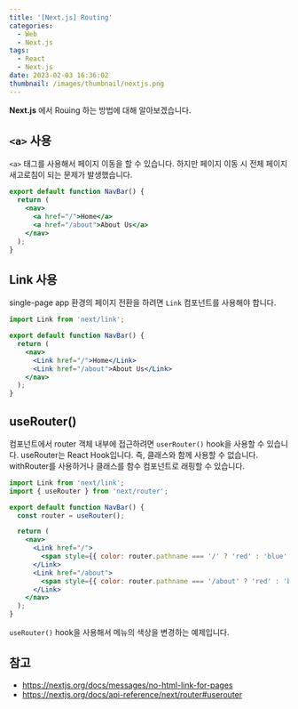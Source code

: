 ```yaml
---
title: '[Next.js] Routing'
categories:
  - Web
  - Next.js
tags:
  - React
  - Next.js
date: 2023-02-03 16:36:02
thumbnail: /images/thumbnail/nextjs.png
---
```


**Next.js** 에서 Rouing 하는 방법에 대해 알아보겠습니다.

## `<a>` 사용

`<a>` 태그를 사용해서 페이지 이동을 할 수 있습니다. 하지만 페이지 이동 시 전체 페이지 새고로침이 되는 문제가 발생했습니다.

```jsx
export default function NavBar() {
  return (
    <nav>
      <a href="/">Home</a>
      <a href="/about">About Us</a>
    </nav>
  );
}
```

## Link 사용

single-page app 환경의 페이지 전환을 하려면 `Link` 컴포넌트를 사용해야 합니다.

```jsx
import Link from 'next/link';

export default function NavBar() {
  return (
    <nav>
      <Link href="/">Home</Link>
      <Link href="/about">About Us</Link>
    </nav>
  );
}
```

## useRouter()

컴포넌트에서 router 객체 내부에 접근하려면 `userRouter()` hook을 사용할 수 있습니다.
useRouter는 React Hook입니다. 즉, 클래스와 함께 사용할 수 없습니다. withRouter를 사용하거나 클래스를 함수 컴포넌트로 래핑할 수 있습니다.

```jsx
import Link from 'next/link';
import { useRouter } from 'next/router';

export default function NavBar() {
  const router = useRouter();

  return (
    <nav>
      <Link href="/">
        <span style={{ color: router.pathname === '/' ? 'red' : 'blue' }}>Home</span>
      </Link>
      <Link href="/about">
        <span style={{ color: router.pathname === '/about' ? 'red' : 'blue' }}>About Us</span>
      </Link>
    </nav>
  );
}
```

`useRouter()` hook을 사용해서 메뉴의 색상을 변경하는 예제입니다.

## 참고

- https://nextjs.org/docs/messages/no-html-link-for-pages
- https://nextjs.org/docs/api-reference/next/router#userouter
